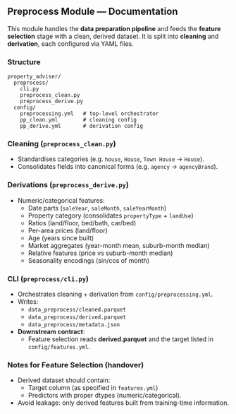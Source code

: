 ## Preprocess Module — Documentation

This module handles the **data preparation pipeline** and feeds the **feature selection** stage with a clean, derived dataset. It is split into **cleaning** and **derivation**, each configured via YAML files.

### Structure
```
property_adviser/
  preprocess/
    cli.py
    preprocess_clean.py
    preprocess_derive.py
  config/
    preprocessing.yml   # top-level orchestrator
    pp_clean.yml        # cleaning config
    pp_derive.yml       # derivation config
```

### Cleaning (`preprocess_clean.py`)
- Standardises categories (e.g. `house`, `House`, `Town House` → `House`).
- Consolidates fields into canonical forms (e.g. `agency` → `agencyBrand`).

### Derivations (`preprocess_derive.py`)
- Numeric/categorical features:
  - Date parts (`saleYear`, `saleMonth`, `saleYearMonth`)
  - Property category (consolidates `propertyType` + `landUse`)
  - Ratios (land/floor, bed/bath, car/bed)
  - Per-area prices (land/floor)
  - Age (years since built)
  - Market aggregates (year-month mean, suburb-month median)
  - Relative features (price vs suburb-month median)
  - Seasonality encodings (sin/cos of month)

### CLI (`preprocess/cli.py`)
- Orchestrates cleaning + derivation from `config/preprocessing.yml`.
- Writes:
  - `data_preprocess/cleaned.parquet`
  - `data_preprocess/derived.parquet`
  - `data_preprocess/metadata.json`
- **Downstream contract**:
  - Feature selection reads **derived.parquet** and the target listed in `config/features.yml`.

### Notes for Feature Selection (handover)
- Derived dataset should contain:
  - Target column (as specified in `features.yml`)
  - Predictors with proper dtypes (numeric/categorical).
- Avoid leakage: only derived features built from training-time information.
